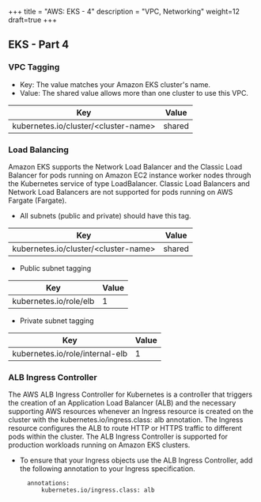 +++
title = "AWS: EKS - 4"
description = "VPC, Networking"
weight=12
draft=true
+++


## EKS - Part 4

### VPC Tagging

* Key: The <cluster-name> value matches your Amazon EKS cluster's name.
* Value: The shared value allows more than one cluster to use this VPC.

Key	| Value
---|----
kubernetes.io/cluster/\<cluster-name\>| shared



### Load Balancing

Amazon EKS supports the Network Load Balancer and the Classic Load Balancer for pods running on Amazon EC2 instance worker nodes through the Kubernetes service of type LoadBalancer. Classic Load Balancers and Network Load Balancers are not supported for pods running on AWS Fargate (Fargate).

* All subnets (public and private) should have this tag.

Key	| Value
---|----
kubernetes.io/cluster/\<cluster-name\>| shared




* Public subnet tagging

Key	| Value
---|----
kubernetes.io/role/elb| 1

* Private subnet tagging


Key	| Value
---|----
kubernetes.io/role/internal-elb| 1



### ALB Ingress Controller


The AWS ALB Ingress Controller for Kubernetes is a controller that triggers the creation of an Application Load Balancer (ALB) and the necessary supporting AWS resources whenever an Ingress resource is created on the cluster with the kubernetes.io/ingress.class: alb annotation. The Ingress resource configures the ALB to route HTTP or HTTPS traffic to different pods within the cluster. The ALB Ingress Controller is supported for production workloads running on Amazon EKS clusters.


* To ensure that your Ingress objects use the ALB Ingress Controller, add the following annotation to your Ingress specification. 

        annotations:
            kubernetes.io/ingress.class: alb
